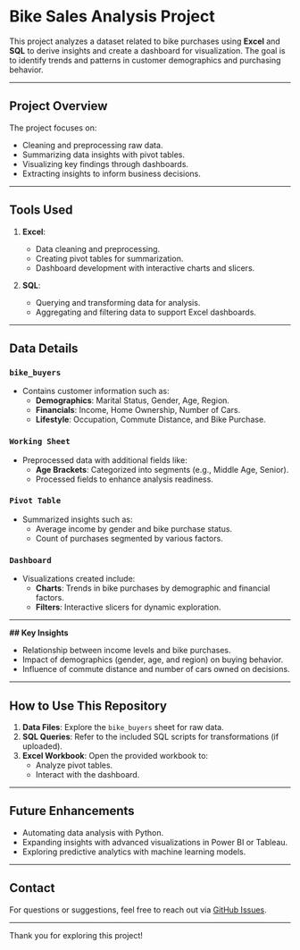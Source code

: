 # Bike Sales Analysis Project

This project analyzes a dataset related to bike purchases using **Excel** and **SQL** to derive insights and create a dashboard for visualization. The goal is to identify trends and patterns in customer demographics and purchasing behavior.

---

## Project Overview

The project focuses on:
- Cleaning and preprocessing raw data.
- Summarizing data insights with pivot tables.
- Visualizing key findings through dashboards.
- Extracting insights to inform business decisions.

---

## Tools Used

1. **Excel**:
   - Data cleaning and preprocessing.
   - Creating pivot tables for summarization.
   - Dashboard development with interactive charts and slicers.

2. **SQL**:
   - Querying and transforming data for analysis.
   - Aggregating and filtering data to support Excel dashboards.

---

## Data Details

### `bike_buyers`
- Contains customer information such as:
  - **Demographics**: Marital Status, Gender, Age, Region.
  - **Financials**: Income, Home Ownership, Number of Cars.
  - **Lifestyle**: Occupation, Commute Distance, and Bike Purchase.

### `Working Sheet`
- Preprocessed data with additional fields like:
  - **Age Brackets**: Categorized into segments (e.g., Middle Age, Senior).
  - Processed fields to enhance analysis readiness.

### `Pivot Table`
- Summarized insights such as:
  - Average income by gender and bike purchase status.
  - Count of purchases segmented by various factors.

### `Dashboard`
- Visualizations created include:
  - **Charts**: Trends in bike purchases by demographic and financial factors.
  - **Filters**: Interactive slicers for dynamic exploration.

---

**## Key Insights**
- Relationship between income levels and bike purchases.
- Impact of demographics (gender, age, and region) on buying behavior.
- Influence of commute distance and number of cars owned on decisions.

---

## How to Use This Repository

1. **Data Files**: Explore the `bike_buyers` sheet for raw data.
2. **SQL Queries**: Refer to the included SQL scripts for transformations (if uploaded).
3. **Excel Workbook**: Open the provided workbook to:
   - Analyze pivot tables.
   - Interact with the dashboard.

---

## Future Enhancements
- Automating data analysis with Python.
- Expanding insights with advanced visualizations in Power BI or Tableau.
- Exploring predictive analytics with machine learning models.

---

## Contact
For questions or suggestions, feel free to reach out via [GitHub Issues](https://github.com/yourusername/yourrepository/issues).

---

Thank you for exploring this project!
